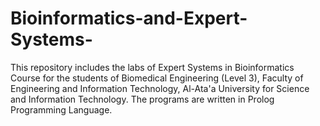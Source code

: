 # Bioinformatics-and-Expert-Systems-
This repository includes the labs of Expert Systems in Bioinformatics Course for the students of Biomedical Engineering (Level 3), Faculty of Engineering and Information Technology,  Al-Ata'a University for Science and Information Technology. The programs are written in Prolog Programming Language.

